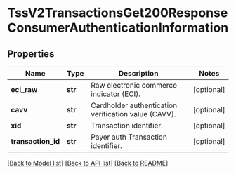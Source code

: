 # TssV2TransactionsGet200ResponseConsumerAuthenticationInformation

## Properties
Name | Type | Description | Notes
------------ | ------------- | ------------- | -------------
**eci_raw** | **str** | Raw electronic commerce indicator (ECI). | [optional] 
**cavv** | **str** | Cardholder authentication verification value (CAVV). | [optional] 
**xid** | **str** | Transaction identifier. | [optional] 
**transaction_id** | **str** | Payer auth Transaction identifier. | [optional] 

[[Back to Model list]](../README.md#documentation-for-models) [[Back to API list]](../README.md#documentation-for-api-endpoints) [[Back to README]](../README.md)


